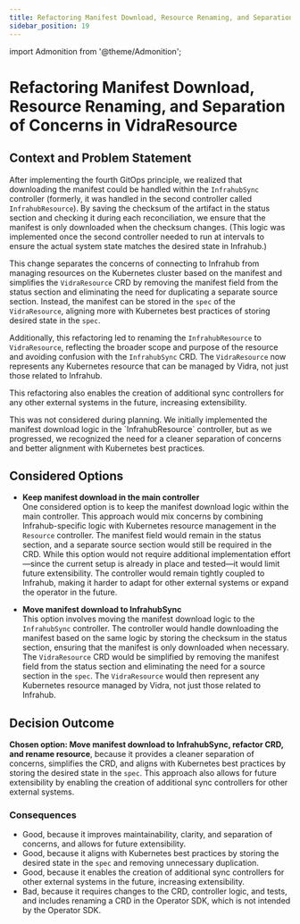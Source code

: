 ```yaml
---
title: Refactoring Manifest Download, Resource Renaming, and Separation of Concerns in VidraResource
sidebar_position: 19
---
```

import Admonition from '@theme/Admonition';

# Refactoring Manifest Download, Resource Renaming, and Separation of Concerns in VidraResource

## Context and Problem Statement

After implementing the fourth GitOps principle, we realized that downloading the manifest could be handled within the `InfrahubSync` controller (formerly, it was handled in the second controller called `InfrahubResource`). By saving the checksum of the artifact in the status section and checking it during each reconciliation, we ensure that the manifest is only downloaded when the checksum changes. (This logic was implemented once the second controller needed to run at intervals to ensure the actual system state matches the desired state in Infrahub.)

This change separates the concerns of connecting to Infrahub from managing resources on the Kubernetes cluster based on the manifest and simplifies the `VidraResource` CRD by removing the manifest field from the status section and eliminating the need for duplicating a separate source section. Instead, the manifest can be stored in the `spec` of the `VidraResource`, aligning more with Kubernetes best practices of storing desired state in the `spec`.

Additionally, this refactoring led to renaming the `InfrahubResource` to `VidraResource`, reflecting the broader scope and purpose of the resource and avoiding confusion with the `InfrahubSync` CRD. The `VidraResource` now represents any Kubernetes resource that can be managed by Vidra, not just those related to Infrahub.

This refactoring also enables the creation of additional sync controllers for any other external systems in the future, increasing extensibility.

<Admonition type="note" title="Note">
This was not considered during planning. We initially implemented the manifest download logic in the `InfrahubResource` controller, but as we progressed, we recognized the need for a cleaner separation of concerns and better alignment with Kubernetes best practices.
</Admonition>

## Considered Options

* **Keep manifest download in the main controller**  
  One considered option is to keep the manifest download logic within the main controller. This approach would mix concerns by combining Infrahub-specific logic with Kubernetes resource management in the `Resource` controller. The manifest field would remain in the status section, and a separate source section would still be required in the CRD. While this option would not require additional implementation effort—since the current setup is already in place and tested—it would limit future extensibility. The controller would remain tightly coupled to Infrahub, making it harder to adapt for other external systems or expand the operator in the future.

* **Move manifest download to InfrahubSync**  
  This option involves moving the manifest download logic to the `InfrahubSync` controller. The controller would handle downloading the manifest based on the same logic by storing the checksum in the status section, ensuring that the manifest is only downloaded when necessary. The `VidraResource` CRD would be simplified by removing the manifest field from the status section and eliminating the need for a source section in the `spec`. The `VidraResource` would then represent any Kubernetes resource managed by Vidra, not just those related to Infrahub.

## Decision Outcome

**Chosen option: Move manifest download to InfrahubSync, refactor CRD, and rename resource**, because it provides a cleaner separation of concerns, simplifies the CRD, and aligns with Kubernetes best practices by storing the desired state in the `spec`. This approach also allows for future extensibility by enabling the creation of additional sync controllers for other external systems.

### Consequences

* Good, because it improves maintainability, clarity, and separation of concerns, and allows for future extensibility.
* Good, because it aligns with Kubernetes best practices by storing the desired state in the `spec` and removing unnecessary duplication.
* Good, because it enables the creation of additional sync controllers for other external systems in the future, increasing extensibility.
* Bad, because it requires changes to the CRD, controller logic, and tests, and includes renaming a CRD in the Operator SDK, which is not intended by the Operator SDK.